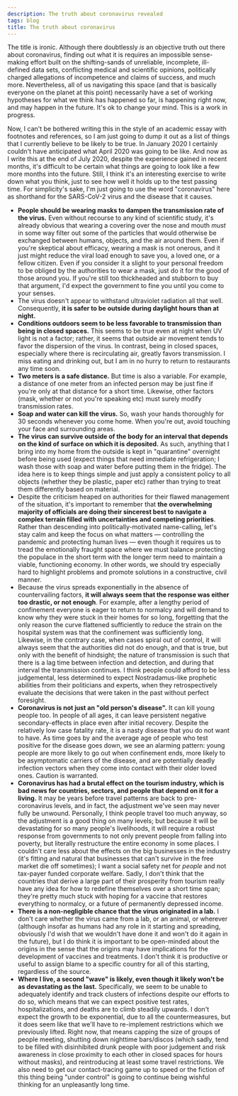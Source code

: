 ```yaml
---
description: The truth about coronavirus revealed
tags: blog
title: The truth about coronavirus
---
```


The title is ironic. Although there doubtlessly _is_ an objective truth out there about coronavirus, finding out what it is requires an impossible sense-making effort built on the shifting-sands of unreliable, incomplete, ill-defined data sets, conflicting medical and scientific opinions, politically charged allegations of incompetence and claims of success, and much more. Nevertheless, all of us navigating this space (and that is basically everyone on the planet at this point) necessarily have a set of working hypotheses for what we think has happened so far, is happening right now, and may happen in the future. It's ok to change your mind. This is a work in progress.

Now, I can't be bothered writing this in the style of an academic essay with footnotes and references, so I am just going to dump it out as a list of things that I currently believe to be likely to be true. In January 2020 I certainly couldn't have anticipated what April 2020 was going to be like. And now as I write this at the end of July 2020, despite the experience gained in recent months, it's difficult to be certain what things are going to look like a few more months into the future. Still, I think it's an interesting exercise to write down what you think, just to see how well it holds up to the test passing time. For simplicity's sake, I'm just going to use the word "coronavirus" here as shorthand for the SARS-CoV-2 virus and the disease that it causes.

- **People should be wearing masks to dampen the transmission rate of the virus.** Even without recourse to any kind of scientific study, it's already obvious that wearing a covering over the nose and mouth _must_ in some way filter out some of the particles that would otherwise be exchanged between humans, objects, and the air around them. Even if you're skeptical about efficacy, wearing a mask is not onerous, and it just might reduce the viral load enough to save you, a loved one, or a fellow citizen. Even if you consider it a slight to your personal freedom to be obliged by the authorities to wear a mask, just do it for the good of those around you. If you're still too thickheaded and stubborn to buy that argument, I'd expect the government to fine you until you come to your senses.
- The virus doesn't appear to withstand ultraviolet radiation all that well. Consequently, **it is safer to be outside during daylight hours than at night.**
- **Conditions outdoors seem to be less favorable to transmission than being in closed spaces.** This seems to be true even at night when UV light is not a factor; rather, it seems that outside air movement tends to favor the dispersion of the virus. In contrast, being in closed spaces, especially where there is recirculating air, greatly favors transmission. I miss eating and drinking out, but I am in no hurry to return to restaurants any time soon.
- **Two meters is a safe distance.** But time is also a variable. For example, a distance of one meter from an infected person may be just fine if you're only at that distance for a short time. Likewise, other factors (mask, whether or not you're speaking etc) must surely modify transmission rates.
- **Soap and water can kill the virus.** So, wash your hands thoroughly for 30 seconds whenever you come home. When you're out, avoid touching your face and surrounding areas.
- **The virus can survive outside of the body for an interval that depends on the kind of surface on which it is deposited.** As such, anything that I bring into my home from the outside is kept in "quarantine" overnight before being used (expect things that need immediate refrigeration; I wash those with soap and water before putting them in the fridge). The idea here is to keep things simple and just apply a consistent policy to all objects (whether they be plastic, paper etc) rather than trying to treat them differently based on material.
- Despite the criticism heaped on authorities for their flawed management of the situation, it's important to remember that **the overwhelming majority of officials are doing their sincerest best to navigate a complex terrain filled with uncertainties and competing priorities**. Rather than descending into politically-motivated name-calling, let's stay calm and keep the focus on what matters — controlling the pandemic and protecting human lives — even though it requires us to tread the emotionally fraught space where we must balance protecting the populace in the short term with the longer term need to maintain a viable, functioning economy. In other words, we should try especially hard to highlight problems and promote solutions in a constructive, civil manner.
- Because the virus spreads exponentially in the absence of countervailing factors, **it will always seem that the response was either too drastic, or not enough**. For example, after a lengthy period of confinement everyone is eager to return to normalcy and will demand to know why they were stuck in their homes for so long, forgetting that the only reason the curve flattened sufficiently to reduce the strain on the hospital system was that the confinement was sufficiently long. Likewise, in the contrary case, when cases spiral out of control, it will always seem that the authorities did not do enough, and that is true, but only with the benefit of hindsight; the nature of transmission is such that there is a lag time between infection and detection, and during that interval the transmission continues. I think people could afford to be less judgemental, less determined to expect Nostradamus-like prophetic abilities from their politicians and experts, when they retrospectively evaluate the decisions that were taken in the past without perfect foresight.
- **Coronavirus is not just an "old person's disease".** It can kill young people too. In people of all ages, it can leave persistent negative secondary-effects in place even after initial recovery. Despite the relatively low case fatality rate, it is a nasty disease that you do not want to have. As time goes by and the average age of people who test positive for the disease goes down, we see an alarming pattern: young people are more likely to go out when confinement ends, more likely to be asymptomatic carriers of the disease, and are potentially deadly infection vectors when they come into contact with their older loved ones. Caution is warranted.
- **Coronavirus has had a brutal effect on the tourism industry, which is bad news for countries, sectors, and people that depend on it for a living.** It may be years before travel patterns are back to pre-coronavirus levels, and in fact, the adjustment we've seen may never fully be unwound. Personally, I think people travel too much anyway, so the adjustment is a good thing on many levels; but because it will be devastating for so many people's livelihoods, it will require a robust response from governments to not only prevent people from falling into poverty, but literally restructure the entire economy in some places. I couldn't care less about the effects on the big businesses in the industry (it's fitting and natural that businesses that can't survive in the free market die off sometimes); I want a social safety net for _people_ and not tax-payer funded corporate welfare. Sadly, I don't think that the countries that derive a large part of their prosperity from tourism really have any idea for how to redefine themselves over a short time span; they're pretty much stuck with hoping for a vaccine that restores everything to normalcy, or a future of permanently depressed income.
- **There is a non-negligible chance that the virus originated in a lab.** I don't care whether the virus came from a lab, or an animal, or wherever (although insofar as humans had any role in it starting and spreading, obviously I'd wish that we wouldn't have done it and won't do it again in the future), but I do think it is important to be open-minded about the origins in the sense that the origins may have implications for the development of vaccines and treatments. I don't think it is productive or useful to assign blame to a specific country for all of this starting, regardless of the source.
- **Where I live, a second "wave" is likely, even though it likely won't be as devastating as the last.** Specifically, we seem to be unable to adequately identify and track clusters of infections despite our efforts to do so, which means that we can expect positive test rates, hospitalizations, and deaths are to climb steadily upwards. I don't expect the growth to be exponential, due to all the countermeasures, but it does seem like that we'll have to re-implement restrictions which we previously lifted. Right now, that means capping the size of groups of people meeting, shutting down nighttime bars/discos (which sadly, tend to be filled with disinhibited drunk people with poor judgement and risk awareness in close proximity to each other in closed spaces for hours without masks), and reintroducing at least some travel restrictions. We also need to get our contact-tracing game up to speed or the fiction of this thing being "under control" is going to continue being wishful thinking for an unpleasantly long time.
